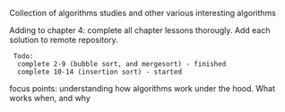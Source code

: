 Collection of algorithms studies and other various interesting algorithms

Adding to chapter 4:
     complete all chapter lessons thorougly. Add each solution to remote repository.
     
     Todo:
      complete 2-9 (bubble sort, and mergesort) - finished
      complete 10-14 (insertion sort) - started
     
focus points: understanding how algorithms work under the hood. What works when, and why


